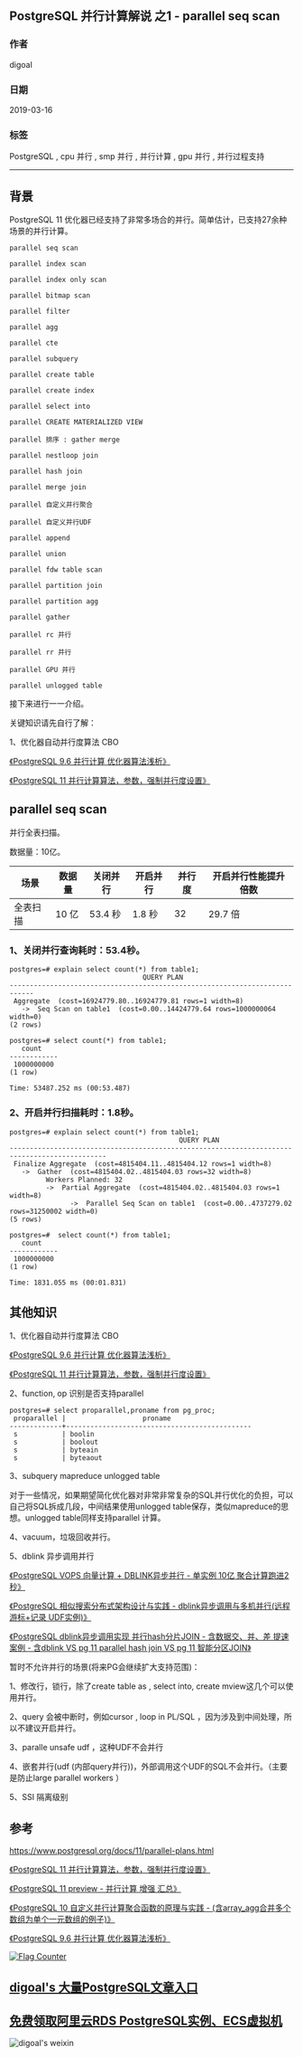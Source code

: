 ## PostgreSQL 并行计算解说 之1 - parallel seq scan  
                                            
### 作者                                            
digoal                                            
                                            
### 日期                                            
2019-03-16                                            
                                            
### 标签                                            
PostgreSQL , cpu 并行 , smp 并行 , 并行计算 , gpu 并行 , 并行过程支持   
                                        
----                                      
                                        
## 背景      
PostgreSQL 11 优化器已经支持了非常多场合的并行。简单估计，已支持27余种场景的并行计算。  
  
```  
parallel seq scan  
  
parallel index scan  
  
parallel index only scan  
  
parallel bitmap scan  
  
parallel filter  
  
parallel agg  
  
parallel cte  
  
parallel subquery  
  
parallel create table  
  
parallel create index  
  
parallel select into  
  
parallel CREATE MATERIALIZED VIEW  
  
parallel 排序 : gather merge   
  
parallel nestloop join  
  
parallel hash join  
  
parallel merge join  
  
parallel 自定义并行聚合  
  
parallel 自定义并行UDF  
  
parallel append  
  
parallel union  
  
parallel fdw table scan  
  
parallel partition join  
  
parallel partition agg  
  
parallel gather  
  
parallel rc 并行  
  
parallel rr 并行  
  
parallel GPU 并行  
  
parallel unlogged table   
```  
  
接下来进行一一介绍。  
  
关键知识请先自行了解：  
  
1、优化器自动并行度算法 CBO   
  
[《PostgreSQL 9.6 并行计算 优化器算法浅析》](../201608/20160816_02.md)    
  
[《PostgreSQL 11 并行计算算法，参数，强制并行度设置》](../201812/20181218_01.md)    
  
## parallel seq scan  
并行全表扫描。  
  
数据量：10亿。  
   
场景 | 数据量 | 关闭并行 | 开启并行 | 并行度 | 开启并行性能提升倍数
---|---|---|---|---|---
全表扫描 | 10 亿 | 53.4 秒 | 1.8 秒 | 32 | 29.7 倍
  
  
### 1、关闭并行查询耗时：53.4秒。  
  
```  
postgres=# explain select count(*) from table1;  
                                 QUERY PLAN                                   
----------------------------------------------------------------------------  
 Aggregate  (cost=16924779.80..16924779.81 rows=1 width=8)  
   ->  Seq Scan on table1  (cost=0.00..14424779.64 rows=1000000064 width=0)  
(2 rows)  
  
postgres=# select count(*) from table1;  
   count      
------------  
 1000000000  
(1 row)  
  
Time: 53487.252 ms (00:53.487)  
```  
  
### 2、开启并行扫描耗时：1.8秒。  
  
```  
postgres=# explain select count(*) from table1;  
                                          QUERY PLAN                                            
----------------------------------------------------------------------------------------------  
 Finalize Aggregate  (cost=4815404.11..4815404.12 rows=1 width=8)  
   ->  Gather  (cost=4815404.02..4815404.03 rows=32 width=8)  
         Workers Planned: 32  
         ->  Partial Aggregate  (cost=4815404.02..4815404.03 rows=1 width=8)  
               ->  Parallel Seq Scan on table1  (cost=0.00..4737279.02 rows=31250002 width=0)  
(5 rows)  
  
postgres=#  select count(*) from table1;  
   count      
------------  
 1000000000  
(1 row)  
  
Time: 1831.055 ms (00:01.831)  
```  
  
## 其他知识  
  
1、优化器自动并行度算法 CBO   
  
[《PostgreSQL 9.6 并行计算 优化器算法浅析》](../201608/20160816_02.md)    
  
[《PostgreSQL 11 并行计算算法，参数，强制并行度设置》](../201812/20181218_01.md)    
  
2、function, op 识别是否支持parallel  
  
```  
postgres=# select proparallel,proname from pg_proc;  
 proparallel |                   proname                      
-------------+----------------------------------------------  
 s           | boolin  
 s           | boolout  
 s           | byteain  
 s           | byteaout  
```  
  
3、subquery mapreduce unlogged table  
  
对于一些情况，如果期望简化优化器对非常非常复杂的SQL并行优化的负担，可以自己将SQL拆成几段，中间结果使用unlogged table保存，类似mapreduce的思想。unlogged table同样支持parallel 计算。  
  
4、vacuum，垃圾回收并行。  
  
5、dblink 异步调用并行  
  
[《PostgreSQL VOPS 向量计算 + DBLINK异步并行 - 单实例 10亿 聚合计算跑进2秒》](../201802/20180210_01.md)    
  
[《PostgreSQL 相似搜索分布式架构设计与实践 - dblink异步调用与多机并行(远程 游标+记录 UDF实例)》](../201802/20180205_03.md)    
  
[《PostgreSQL dblink异步调用实现 并行hash分片JOIN - 含数据交、并、差 提速案例 - 含dblink VS pg 11 parallel hash join VS pg 11 智能分区JOIN》](../201802/20180201_02.md)    
  
暂时不允许并行的场景(将来PG会继续扩大支持范围)：  
  
1、修改行，锁行，除了create table as , select into, create mview这几个可以使用并行。  
  
2、query 会被中断时，例如cursor , loop in PL/SQL ，因为涉及到中间处理，所以不建议开启并行。   
  
3、paralle unsafe udf ，这种UDF不会并行  
  
4、嵌套并行(udf (内部query并行))，外部调用这个UDF的SQL不会并行。（主要是防止large parallel workers ）  
  
5、SSI 隔离级别  
  
## 参考  
https://www.postgresql.org/docs/11/parallel-plans.html  
  
[《PostgreSQL 11 并行计算算法，参数，强制并行度设置》](../201812/20181218_01.md)    
  
[《PostgreSQL 11 preview - 并行计算 增强 汇总》](../201805/20180519_02.md)    
  
[《PostgreSQL 10 自定义并行计算聚合函数的原理与实践 - (含array_agg合并多个数组为单个一元数组的例子)》](../201801/20180119_04.md)    
  
[《PostgreSQL 9.6 并行计算 优化器算法浅析》](../201608/20160816_02.md)    
    
  
<a rel="nofollow" href="http://info.flagcounter.com/h9V1"  ><img src="http://s03.flagcounter.com/count/h9V1/bg_FFFFFF/txt_000000/border_CCCCCC/columns_2/maxflags_12/viewers_0/labels_0/pageviews_0/flags_0/"  alt="Flag Counter"  border="0"  ></a>  
  
  
## [digoal's 大量PostgreSQL文章入口](https://github.com/digoal/blog/blob/master/README.md "22709685feb7cab07d30f30387f0a9ae")
  
  
## [免费领取阿里云RDS PostgreSQL实例、ECS虚拟机](https://free.aliyun.com/ "57258f76c37864c6e6d23383d05714ea")
  
  
![digoal's weixin](../pic/digoal_weixin.jpg "f7ad92eeba24523fd47a6e1a0e691b59")
  
